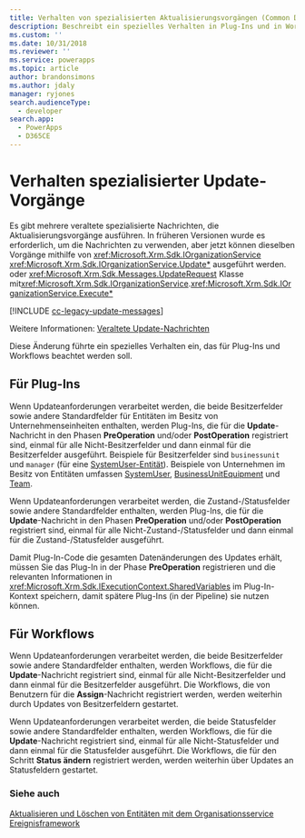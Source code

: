 ```yaml
---
title: Verhalten von spezialisierten Aktualisierungsvorgängen (Common Data Service for Apps) | Microsoft Docs
description: Beschreibt ein spezielles Verhalten in Plug-Ins und in Workflows für Update-Ereignisse aufgrund veralteter Nachrichten.
ms.custom: ''
ms.date: 10/31/2018
ms.reviewer: ''
ms.service: powerapps
ms.topic: article
author: brandonsimons
ms.author: jdaly
manager: ryjones
search.audienceType:
  - developer
search.app:
  - PowerApps
  - D365CE
---
```

# <a name="behavior-of-specialized-update-operations"></a>Verhalten spezialisierter Update-Vorgänge

Es gibt mehrere veraltete spezialisierte Nachrichten, die Aktualisierungsvorgänge ausführen. In früheren Versionen wurde es erforderlich, um die Nachrichten zu verwenden, aber jetzt können dieselben Vorgänge mithilfe von <xref:Microsoft.Xrm.Sdk.IOrganizationService> <xref:Microsoft.Xrm.Sdk.IOrganizationService.Update*> ausgeführt werden. oder <xref:Microsoft.Xrm.Sdk.Messages.UpdateRequest> Klasse  mit<xref:Microsoft.Xrm.Sdk.IOrganizationService>.<xref:Microsoft.Xrm.Sdk.IOrganizationService.Execute*>

[!INCLUDE [cc-legacy-update-messages](includes/cc-legacy-update-messages.md)]

Weitere Informationen: [Veraltete Update-Nachrichten](org-service/entity-operations-update-delete.md#legacy-update-messages) 

Diese Änderung führte ein spezielles Verhalten ein, das für Plug-Ins und Workflows beachtet werden soll. 

## <a name="for-plug-ins"></a>Für Plug-Ins

Wenn Updateanforderungen verarbeitet werden, die beide Besitzerfelder sowie andere Standardfelder für Entitäten im Besitz von Unternehmenseinheiten enthalten, werden Plug-Ins, die für die **Update**-Nachricht in den Phasen **PreOperation** und/oder **PostOperation** registriert sind, einmal für alle Nicht-Besitzerfelder und dann einmal für die Besitzerfelder ausgeführt. Beispiele für Besitzerfelder sind `businessunit` und `manager` (für eine [SystemUser-Entität](reference/entities/systemuser.md)). Beispiele von Unternehmen im Besitz von Entitäten umfassen [SystemUser](reference/entities/systemuser.md), [BusinessUnit](reference/entities/businessunit.md)[Equipment](/dynamics365/customer-engagement/developer/entities/equipment) und [Team](reference/entities/team.md).

Wenn Updateanforderungen verarbeitet werden, die Zustand-/Statusfelder sowie andere Standardfelder enthalten, werden Plug-Ins, die für die **Update**-Nachricht in den Phasen **PreOperation** und/oder **PostOperation** registriert sind, einmal für alle Nicht-Zustand-/Statusfelder und dann einmal für die Zustand-/Statusfelder ausgeführt.

Damit Plug-In-Code die gesamten Datenänderungen des Updates erhält, müssen Sie das Plug-In in der Phase **PreOperation** registrieren und die relevanten Informationen in <xref:Microsoft.Xrm.Sdk.IExecutionContext.SharedVariables> im Plug-In-Kontext speichern, damit spätere Plug-Ins (in der Pipeline) sie nutzen können.

## <a name="for-workflows"></a>Für Workflows

Wenn Updateanforderungen verarbeitet werden, die beide Besitzerfelder sowie andere Standardfelder enthalten, werden Workflows, die für die **Update**-Nachricht registriert sind, einmal für alle Nicht-Besitzerfelder und dann einmal für die Besitzerfelder ausgeführt. Die Workflows, die von Benutzern für die **Assign**-Nachricht registriert werden, werden weiterhin durch Updates von Besitzerfeldern gestartet.

Wenn Updateanforderungen verarbeitet werden, die beide Statusfelder sowie andere Standardfelder enthalten, werden Workflows, die für die **Update**-Nachricht registriert sind, einmal für alle Nicht-Statusfelder und dann einmal für die Statusfelder ausgeführt. Die Workflows, die für den Schritt **Status ändern** registriert werden, werden weiterhin über Updates an Statusfeldern gestartet.

### <a name="see-also"></a>Siehe auch

[Aktualisieren und Löschen von Entitäten mit dem Organisationsservice](org-service/entity-operations-update-delete.md)<br />
[Ereignisframework](event-framework.md)